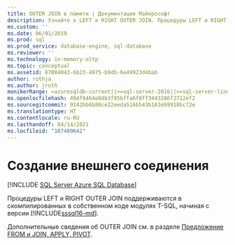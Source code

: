 ```yaml
---
title: OUTER JOIN в памяти | Документация Майкрософт
description: Узнайте о LEFT и RIGHT OUTER JOIN. Процедуры LEFT и RIGHT OUTER JOIN поддерживаются в скомпилированных в собственном коде модулях T-SQL в SQL Server.
ms.custom: ''
ms.date: 06/01/2019
ms.prod: sql
ms.prod_service: database-engine, sql-database
ms.reviewer: ''
ms.technology: in-memory-oltp
ms.topic: conceptual
ms.assetid: 67084043-6b23-4975-b9db-6e49923d4bab
author: rothja
ms.author: jroth
monikerRange: =azuresqldb-current||>=sql-server-2016||>=sql-server-linux-2017||=azuresqldb-mi-current
ms.openlocfilehash: 494f8464e84b3f85bffa6f8ff3443286f2712ef2
ms.sourcegitcommit: 9142bb6b80ce22eeda516b543b163eb9918bc72e
ms.translationtype: HT
ms.contentlocale: ru-RU
ms.lasthandoff: 04/14/2021
ms.locfileid: "107489642"
---
```

# <a name="implementing-an-outer-join"></a>Создание внешнего соединения

[!INCLUDE [SQL Server Azure SQL Database](../../includes/applies-to-version/sql-asdb.md)]

  Процедуры LEFT и RIGHT OUTER JOIN поддерживаются в скомпилированных в собственном коде модулях T-SQL, начиная с версии [!INCLUDE[sssql16-md](../../includes/sssql16-md.md)].  
  
Дополнительные сведения об OUTER JOIN см. в разделе [Предложение FROM и JOIN, APPLY, PIVOT](../../t-sql/queries/from-transact-sql.md).
